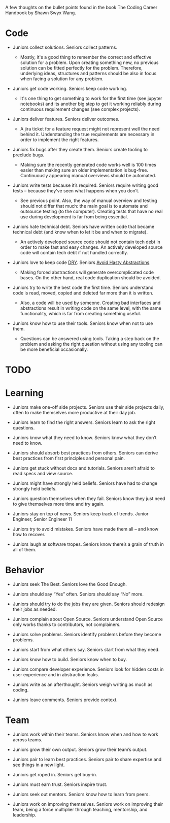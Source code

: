 A few thoughts on the bullet points found in the book The Coding Career Handbook by Shawn Swyx Wang.

# Code

- Juniors collect solutions. Seniors collect patterns.
    - Mostly, it's a good thing to remember the correct and effective solution for a problem. Upon creating something
      new, no previous solution can be fitted perfectly for the problem. Therefore, underlying ideas, structures and
      patterns should be also in focus when facing a solution for any problem.


- Juniors get code working. Seniors keep code working.
    - It's one thing to get something to work for the first time (see jupyter notebooks)
      and its another big step to get it working reliably during continuous requirement changes (see complex projects).


- Juniors deliver features. Seniors deliver outcomes.
    - A jira ticket for a feature request might not represent well the need behind it. Understanding the true
      requirements are necessary in order to implement the right features.


- Juniors fix bugs after they create them. Seniors create tooling to preclude bugs.
    - Making sure the recently generated code works well is 100 times easier than making sure an older implementation is
      bug-free. Continuously appearing manual overviews should be automated.


- Juniors write tests because it’s required. Seniors require writing good tests – because they’ve seen what happens when
  you don’t.
    - See previous point. Also, the way of manual overview and testing should not differ that much: the main goal is to
      automate and outsource testing (to the computer). Creating tests that have no real use during development is far
      from being essential.


- Juniors hate technical debt. Seniors have written code that became technical debt (and know when to let it be and when
  to migrate).
    - An actively developed source code should not contain tech debt in order to make fast and easy changes. An actively
      developed source code will contain tech debt if not handled correctly.


- Juniors love to keep code [DRY](https://en.wikipedia.org/wiki/Don%27t_repeat_yourself).
  Seniors [Avoid Hasty Abstractions](https://kentcdodds.com/blog/aha-programming).
    - Making forced abstractions will generate overcomplicated code bases. On the other hand, real code duplication
      should be avoided.


- Juniors try to write the best code the first time. Seniors understand code is read, moved, copied and deleted far more
  than it is written.
    - Also, a code will be used by someone. Creating bad interfaces and abstractions result in writing code on the same
      level, with the same functionality, which is far from creating something useful.


- Juniors know how to use their tools. Seniors know when not to use them.
    - Questions can be answered using tools. Taking a step back on the problem and asking the right question without
      using any tooling can be more beneficial occasionally.
      
# TODO

# Learning

- Juniors make one-off side projects. Seniors use their side projects daily, often to make themselves more productive at
  their day job.

- Juniors learn to find the right answers. Seniors learn to ask the right questions.

- Juniors know what they need to know. Seniors know what they don’t need to know.

- Juniors should absorb best practices from others. Seniors can derive best practices from first principles and personal
  pain.

- Juniors get stuck without docs and tutorials. Seniors aren’t afraid to read specs and view source.

- Juniors might have strongly held beliefs. Seniors have had to change strongly held beliefs.

- Juniors question themselves when they fail. Seniors know they just need to give themselves more time and try again.

- Juniors stay on top of news. Seniors keep track of trends. Junior Engineer, Senior Engineer 11

- Juniors try to avoid mistakes. Seniors have made them all – and know how to recover.

- Juniors laugh at software tropes. Seniors know there’s a grain of truth in all of them.

# Behavior

- Juniors seek The Best. Seniors love the Good Enough.

- Juniors should say “Yes” often. Seniors should say “No” more.

- Juniors should try to do the jobs they are given. Seniors should redesign their jobs as needed.

- Juniors complain about Open Source. Seniors understand Open Source only works thanks to contributors, not complainers.

- Juniors solve problems. Seniors identify problems before they become problems.

- Juniors start from what others say. Seniors start from what they need.

- Juniors know how to build. Seniors know when to buy.

- Juniors compare developer experience. Seniors look for hidden costs in user experience and in abstraction leaks.

- Juniors write as an afterthought. Seniors weigh writing as much as coding.

- Juniors leave comments. Seniors provide context.

# Team

- Juniors work within their teams. Seniors know when and how to work across teams.

- Juniors grow their own output. Seniors grow their team’s output.

- Juniors pair to learn best practices. Seniors pair to share expertise and see things in a new light.

- Juniors get roped in. Seniors get buy-in.

- Juniors must earn trust. Seniors inspire trust.

- Juniors seek out mentors. Seniors know how to learn from peers.

- Juniors work on improving themselves. Seniors work on improving their team, being a force multiplier through teaching,
  mentorship, and leadership.
